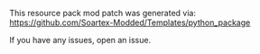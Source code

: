 This resource pack mod patch was generated via:  
https://github.com/Soartex-Modded/Templates/python_package

If you have any issues, open an issue.